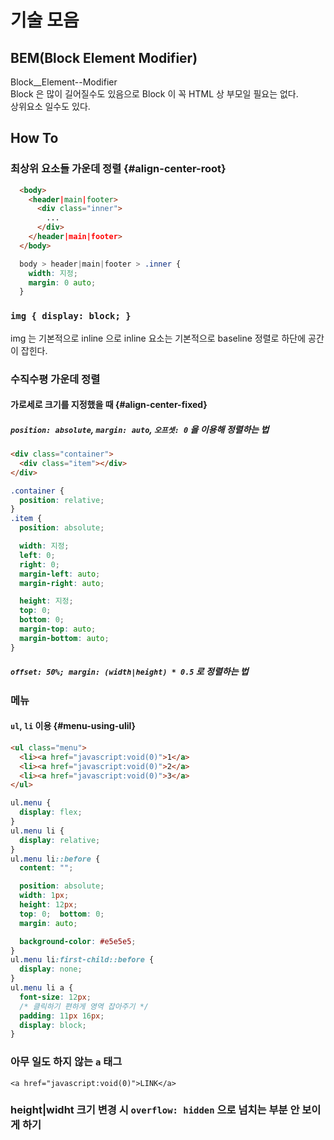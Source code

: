 # 기술 모음

## BEM(Block Element Modifier)
Block__Element--Modifier  
Block 은 많이 길어질수도 있음으로 Block 이 꼭 HTML 상 부모일 필요는 없다.    
상위요소 일수도 있다.  

## How To

### 최상위 요소들 가운데 정렬 {#align-center-root}
```html
  <body>
    <header|main|footer>
      <div class="inner">
        ...
      </div>
    </header|main|footer>
  </body>
```
```css
  body > header|main|footer > .inner {
    width: 지정;
    margin: 0 auto;
  }
```

### `img { display: block; }`
img 는 기본적으로 inline 으로 inline 요소는 기본적으로 baseline 정렬로 하단에 공간이 잡힌다.

### 수직수평 가운데 정렬

#### 가로세로 크기를 지정했을 때 {#align-center-fixed}

##### `position: absolute`, `margin: auto`, `오프셋: 0` 을 이용해 정렬하는 법  
```html
<div class="container">
  <div class="item"></div>
</div>
```
```css
.container {
  position: relative;
}
.item {
  position: absolute;

  width: 지정;
  left: 0;
  right: 0;
  margin-left: auto;
  margin-right: auto;

  height: 지정;
  top: 0;
  bottom: 0;
  margin-top: auto;
  margin-bottom: auto;
}
```

##### `offset: 50%; margin: (width|height) * 0.5` 로 정렬하는 법


### 메뉴  

#### `ul`, `li` 이용 {#menu-using-ulil}
```html
<ul class="menu">
  <li><a href="javascript:void(0)">1</a>
  <li><a href="javascript:void(0)">2</a>
  <li><a href="javascript:void(0)">3</a>
</ul>
```
```css
ul.menu {
  display: flex;
}
ul.menu li {
  display: relative;
}
ul.menu li::before {
  content: "";

  position: absolute;
  width: 1px;
  height: 12px;
  top: 0;  bottom: 0;
  margin: auto;

  background-color: #e5e5e5;
}
ul.menu li:first-child::before {
  display: none;
}
ul.menu li a {
  font-size: 12px;
  /* 클릭하기 편하게 영역 잡아주기 */
  padding: 11px 16px;
  display: block;
}
```

### 아무 일도 하지 않는 `a` 태그
`<a href="javascript:void(0)">LINK</a>`

### height|widht 크기 변경 시 `overflow: hidden` 으로 넘치는 부분 안 보이게 하기


